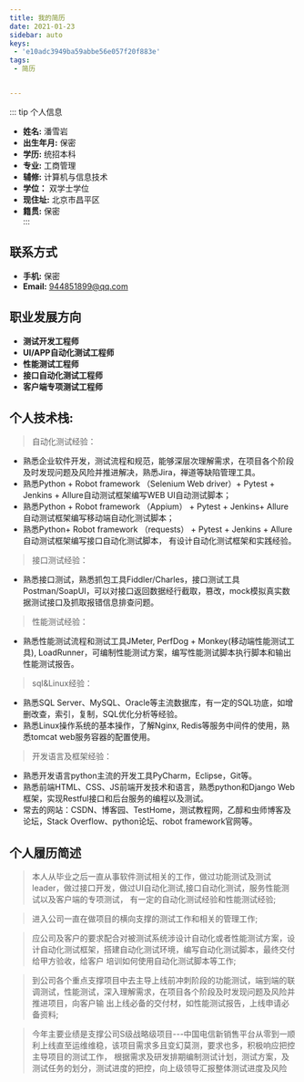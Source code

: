 ```yaml
---
title: 我的简历  
date: 2021-01-23  
sidebar: auto 
keys:
 - 'e10adc3949ba59abbe56e057f20f883e'  
tags:
 - 简历


---
```



::: tip 个人信息  
- **姓名:**  潘雪岩
- **出生年月:**  保密
- **学历:**  统招本科
- **专业:**  工商管理
- **辅修:**  计算机与信息技术
- **学位：**   双学士学位
- **现住址:**  北京市昌平区
- **籍贯:**  保密  
:::
  

## 联系方式
* **手机:**  保密
* **Email:**  944851899@qq.com


## 职业发展方向
- **测试开发工程师**
- **UI/APP自动化测试工程师**
- **性能测试工程师**
- **接口自动化测试工程师**
- **客户端专项测试工程师**


## 个人技术栈:
> 自动化测试经验：
- 熟悉企业软件开发，测试流程和规范，能够深层次理解需求，在项目各个阶段及时发现问题及风险并推进解决，熟悉Jira，禅道等缺陷管理工具。
- 熟悉Python + Robot framework （Selenium Web driver）+ Pytest + Jenkins + Allure自动测试框架编写WEB UI自动测试脚本； 
- 熟悉Python + Robot framework （Appium） + Pytest  + Jenkins+ Allure自动测试框架编写移动端自动化测试脚本； 
- 熟悉Python+ Robot framework  （requests） + Pytest + Jenkins + Allure自动测试框架编写接口自动化测试脚本， 有设计自动化测试框架和实践经验。

> 接口测试经验：
- 熟悉接口测试，熟悉抓包工具Fiddler/Charles，接口测试工具Postman/SoapUI，可以对接口返回数据经行截取，篡改，mock模拟真实数据测试接口及抓取报错信息排查问题。

> 性能测试经验：
- 熟悉性能测试流程和测试工具JMeter, PerfDog + Monkey(移动端性能测试工具), LoadRunner，可编制性能测试方案，编写性能测试脚本执行脚本和输出性能测试报告。

> sql&Linux经验：
- 熟悉SQL Server、MySQL、Oracle等主流数据库，有一定的SQL功底，如增删改查，索引，复制，SQL优化分析等经验。
- 熟悉Linux操作系统的基本操作，了解Nginx, Redis等服务中间件的使用，熟悉tomcat web服务容器的配置使用。

> 开发语言及框架经验：
- 熟悉开发语言python主流的开发工具PyCharm，Eclipse，Git等。
- 熟悉前端HTML、CSS、JS前端开发技术和语言，熟悉python和Django Web框架，实现Restful接口和后台服务的编程以及测试。
- 常去的网站：CSDN、博客园、TestHome，测试教程网，乙醇和虫师博客及论坛，Stack Overflow、python论坛、robot framework官网等。


## 个人履历简述

> 本人从毕业之后一直从事软件测试相关的工作，做过功能测试及测试leader，做过接口开发，做过UI自动化测试,接口自动化测试，服务性能测试以及客户端的专项测试，
  有一定的自动化测试经验和性能测试经验;

> 进入公司一直在做项目的横向支撑的测试工作和相关的管理工作;

> 应公司及客户的要求配合对被测试系统涉设计自动化或者性能测试方案，设计自动化测试框架，搭建自动化测试环境，编写自动化测试脚本，最终交付给甲方验收，给客户
  培训如何使用自动化测试脚本等工作;

> 到公司各个重点支撑项目中去主导上线前冲刺阶段的功能测试，端到端的联调测试，性能测试，深入理解需求，在项目各个阶段及时发现问题及风险并推进项目，向客户输
  出上线必备的交付材，如性能测试报告，上线申请必备资料;

> 今年主要业绩是支撑公司S级战略级项目---中国电信新销售平台从零到一顺利上线直至运维维稳，该项目需求多且变幻莫测，要求也多，积极响应把控主导项目的测试工作，
  根据需求及研发排期编制测试计划，测试方案，及测试任务的划分，测试进度的把控，向上级领导汇报整体测试进度及风险
